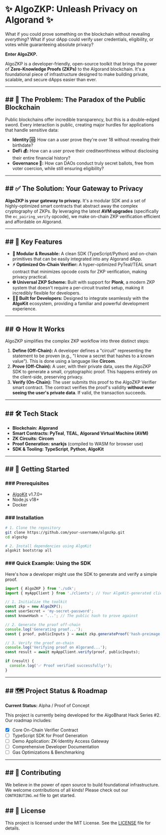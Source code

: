# ✨ AlgoZKP: Unleash Privacy on Algorand ✨


What if you could prove something on the blockchain without revealing *everything*? What if your dApp could verify user credentials, eligibility, or votes while guaranteeing absolute privacy?

**Enter AlgoZKP.**

AlgoZKP is a developer-friendly, open-source toolkit that brings the power of **Zero-Knowledge Proofs (ZKPs)** to the Algorand blockchain. It's a foundational piece of infrastructure designed to make building private, scalable, and secure dApps easier than ever.

-----

## \#\# 🚫 The Problem: The Paradox of the Public Blockchain

Public blockchains offer incredible transparency, but this is a double-edged sword. Every interaction is public, creating major hurdles for applications that handle sensitive data:

  * **Identity 🆔:** How can a user prove they're over 18 without revealing their birthdate?
  * **DeFi 💰:** How can a user prove their creditworthiness without disclosing their entire financial history?
  * **Governance 🤫:** How can DAOs conduct truly secret ballots, free from voter coercion, while still ensuring eligibility?

-----

## \#\# ✅ The Solution: Your Gateway to Privacy

**AlgoZKP is your gateway to privacy.** It's a modular SDK and a set of highly-optimized smart contracts that abstract away the complex cryptography of ZKPs. By leveraging the latest **AVM upgrades** (specifically the `ec_pairing_verify` opcode), we make on-chain ZKP verification efficient and affordable on Algorand.

-----

## \#\# 🚀 Key Features

  * **🧩 Modular & Reusable:** A clean SDK (TypeScript/Python) and on-chain primitives that can be easily integrated into any Algorand dApp.
  * **⚡ Optimized On-Chain Verifier:** A hyper-optimized PyTeal/TEAL smart contract that minimizes opcode costs for ZKP verification, making privacy practical.
  * **🌐 Universal ZKP Scheme:** Built with support for **Plonk**, a modern ZKP system that doesn't require a per-circuit trusted setup, making it incredibly flexible for developers.
  * **🧑‍💻 Built for Developers:** Designed to integrate seamlessly with the **AlgoKit** ecosystem, providing a familiar and powerful development experience.

-----

## \#\# ⚙️ How It Works

AlgoZKP simplifies the complex ZKP workflow into three distinct steps:

1.  **Define (Off-Chain):** A developer defines a "circuit" representing the statement to be proven (e.g., "I know a secret that hashes to a known value"). This is done using a language like **Circom**.
2.  **Prove (Off-Chain):** A user, with their private data, uses the AlgoZKP SDK to generate a small, cryptographic proof. This happens entirely on the client-side, preserving privacy.
3.  **Verify (On-Chain):** The user submits this proof to the AlgoZKP Verifier smart contract. The contract verifies the proof's validity **without ever seeing the user's private data**. If valid, the transaction succeeds.

-----

## \#\# 🛠️ Tech Stack

  * **Blockchain:** **Algorand**
  * **Smart Contracts:** **PyTeal**, **TEAL**, **Algorand Virtual Machine (AVM)**
  * **ZK Circuits:** **Circom**
  * **Proof Generation:** **snarkjs** (compiled to WASM for browser use)
  * **SDK & Tooling:** **TypeScript**, **Python**, **AlgoKit**

-----

## \#\# 🏁 Getting Started

### \#\#\# Prerequisites

  * [AlgoKit](https://github.com/algorandfoundation/algokit-cli) v1.7.0+
  * Node.js v18+
  * Docker

### \#\#\# Installation

```bash
# 1. Clone the repository
git clone https://github.com/your-username/algozkp.git
cd algozkp

# 2. Install dependencies using AlgoKit
algokit bootstrap all
```

### \#\#\# Quick Example: Using the SDK

Here's how a developer might use the SDK to generate and verify a simple proof.

```typescript
import { AlgoZKP } from './sdk';
import { myAppClient } from './clients'; // Your AlgoKit-generated client

// 1. Initialize the toolkit
const zkp = new AlgoZKP();
const userSecret = 'my-secret-password';
const knownHash = '...'; // The public hash to prove against

// 2. Generate the proof off-chain
console.log('Generating proof...');
const { proof, publicInputs } = await zkp.generateProof('hash-preimage', { secret: userSecret }, { hash: knownHash });

// 3. Verify the proof on-chain
console.log('Verifying proof on Algorand...');
const result = await myAppClient.verify(proof, publicInputs);

if (result) {
  console.log('✅ Proof verified successfully!');
}
```

-----

## \#\# 🗺️ Project Status & Roadmap

**Current Status:** Alpha / Proof of Concept

This project is currently being developed for the AlgoBharat Hack Series \#2. Our roadmap includes:

  * [x] Core On-Chain Verifier Contract
  * [ ] TypeScript SDK for Proof Generation
  * [ ] Demo Application: ZK-Identity Access Gateway
  * [ ] Comprehensive Developer Documentation
  * [ ] Gas Optimizations & Benchmarking

-----

## \#\# 🤝 Contributing

We believe in the power of open source to build foundational infrastructure. We welcome contributions of all kinds\! Please check out our `CONTRIBUTING.md` file to get started.

## \#\# 📄 License

This project is licensed under the MIT License. See the [LICENSE](https://www.google.com/search?q=LICENSE) file for details.
